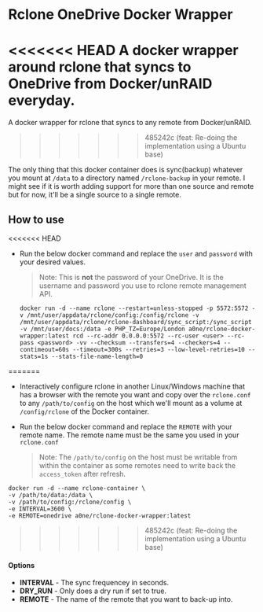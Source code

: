 # Rclone OneDrive Docker Wrapper

<<<<<<< HEAD
A docker wrapper around rclone that syncs to OneDrive from Docker/unRAID everyday.
=======
A docker wrapper for rclone that syncs to any remote from Docker/unRAID.
>>>>>>> 485242c (feat: Re-doing the implementation using a Ubuntu base)

The only thing that this docker container does is sync(backup) whatever you mount at `/data` to a directory named `/rclone-backup` in your remote. I might see if it is worth adding support for more than one source and remote but for now, it'll be a single source to a single remote.

## How to use

<<<<<<< HEAD
- Run the below docker command and replace the `user` and `password` with your desired values.
  > Note: This is **not** the password of your OneDrive. It is the username and password you use to rclone remote management API.

  ```
  docker run -d --name rclone --restart=unless-stopped -p 5572:5572 -v /mnt/user/appdata/rclone/config:/config/rclone -v /mnt/user/appdata/rclone/rclone-dashboard/sync_script:/sync_script -v /mnt/user/docs:/data -e PHP_TZ=Europe/London a0ne/rclone-docker-wrapper:latest rcd --rc-addr 0.0.0.0:5572 --rc-user <user> --rc-pass <password> -vv --checksum --transfers=4 --checkers=4 --contimeout=60s --timeout=300s --retries=3 --low-level-retries=10 --stats=1s --stats-file-name-length=0
  ```
=======
- Interactively configure rclone in another Linux/Windows machine that has a browser with the remote you want and copy over the `rclone.conf` to any `/path/to/config` on the host which we'll mount as a volume at `/config/rclone` of the Docker container.

- Run the below docker command and replace the `REMOTE` with your remote name. The remote name must be the same you used in your `rclone.conf`
  > Note: The `/path/to/config` on the host must be writable from within the container as some remotes need to write back the `access_token` after refresh.

```
docker run -d --name rclone-container \
-v /path/to/data:/data \
-v /path/to/config:/rclone/config \
-e INTERVAL=3600 \
-e REMOTE=onedrive a0ne/rclone-docker-wrapper:latest
```
>>>>>>> 485242c (feat: Re-doing the implementation using a Ubuntu base)

#### Options

- **INTERVAL** - The sync frequencey in seconds.
- **DRY_RUN** - Only does a dry run if set to true.
- **REMOTE** - The name of the remote that you want to back-up into.
